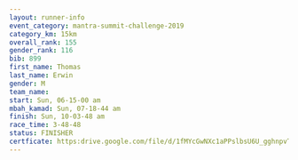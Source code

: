 ```yaml
---
layout: runner-info 
event_category: mantra-summit-challenge-2019 
category_km: 15km 
overall_rank: 155
gender_rank: 116
bib: 899
first_name: Thomas
last_name: Erwin
gender: M
team_name: 
start: Sun, 06-15-00 am
mbah_kamad: Sun, 07-18-44 am
finish: Sun, 10-03-48 am
race_time: 3-48-48
status: FINISHER
certficate: https:drive.google.com/file/d/1fMYcGwNXc1aPPslbsU6U_gghnpvTajS3/view?usp=sharing
---
```

